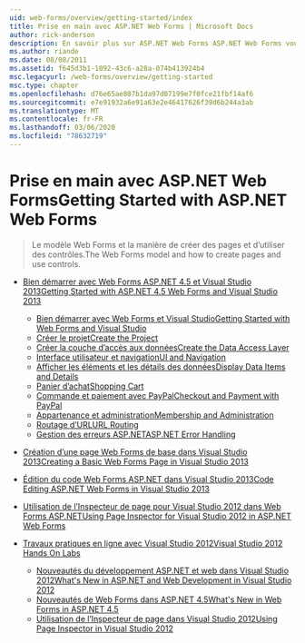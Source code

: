 ```yaml
---
uid: web-forms/overview/getting-started/index
title: Prise en main avec ASP.NET Web Forms | Microsoft Docs
author: rick-anderson
description: En savoir plus sur ASP.NET Web Forms ASP.NET Web Forms vous permet de créer des sites Web dynamiques à l’aide d’un modèle de glisser-déplacer familier, piloté par les événements. Une aire de conception et Hund...
ms.author: riande
ms.date: 08/08/2011
ms.assetid: f645d3b1-1092-43c6-a28a-074b413924b4
msc.legacyurl: /web-forms/overview/getting-started
msc.type: chapter
ms.openlocfilehash: d76e65ae807b1da97d07199e7f0fce21fbf14af6
ms.sourcegitcommit: e7e91932a6e91a63e2e46417626f39d6b244a3ab
ms.translationtype: MT
ms.contentlocale: fr-FR
ms.lasthandoff: 03/06/2020
ms.locfileid: "78632719"
---
```

# <a name="getting-started-with-aspnet-web-forms"></a><span data-ttu-id="13d93-104">Prise en main avec ASP.NET Web Forms</span><span class="sxs-lookup"><span data-stu-id="13d93-104">Getting Started with ASP.NET Web Forms</span></span>

> <span data-ttu-id="13d93-105">Le modèle Web Forms et la manière de créer des pages et d’utiliser des contrôles.</span><span class="sxs-lookup"><span data-stu-id="13d93-105">The Web Forms model and how to create pages and use controls.</span></span>

- [<span data-ttu-id="13d93-106">Bien démarrer avec Web Forms ASP.NET 4.5 et Visual Studio 2013</span><span class="sxs-lookup"><span data-stu-id="13d93-106">Getting Started with ASP.NET 4.5 Web Forms and Visual Studio 2013</span></span>](getting-started-with-aspnet-45-web-forms/index.md)

    - [<span data-ttu-id="13d93-107">Bien démarrer avec Web Forms et Visual Studio</span><span class="sxs-lookup"><span data-stu-id="13d93-107">Getting Started with Web Forms and Visual Studio</span></span>](getting-started-with-aspnet-45-web-forms/introduction-and-overview.md)
    - [<span data-ttu-id="13d93-108">Créer le projet</span><span class="sxs-lookup"><span data-stu-id="13d93-108">Create the Project</span></span>](getting-started-with-aspnet-45-web-forms/create-the-project.md)
    - [<span data-ttu-id="13d93-109">Créer la couche d’accès aux données</span><span class="sxs-lookup"><span data-stu-id="13d93-109">Create the Data Access Layer</span></span>](getting-started-with-aspnet-45-web-forms/create_the_data_access_layer.md)
    - [<span data-ttu-id="13d93-110">Interface utilisateur et navigation</span><span class="sxs-lookup"><span data-stu-id="13d93-110">UI and Navigation</span></span>](getting-started-with-aspnet-45-web-forms/ui_and_navigation.md)
    - [<span data-ttu-id="13d93-111">Afficher les éléments et les détails des données</span><span class="sxs-lookup"><span data-stu-id="13d93-111">Display Data Items and Details</span></span>](getting-started-with-aspnet-45-web-forms/display_data_items_and_details.md)
    - [<span data-ttu-id="13d93-112">Panier d’achat</span><span class="sxs-lookup"><span data-stu-id="13d93-112">Shopping Cart</span></span>](getting-started-with-aspnet-45-web-forms/shopping-cart.md)
    - [<span data-ttu-id="13d93-113">Commande et paiement avec PayPal</span><span class="sxs-lookup"><span data-stu-id="13d93-113">Checkout and Payment with PayPal</span></span>](getting-started-with-aspnet-45-web-forms/checkout-and-payment-with-paypal.md)
    - [<span data-ttu-id="13d93-114">Appartenance et administration</span><span class="sxs-lookup"><span data-stu-id="13d93-114">Membership and Administration</span></span>](getting-started-with-aspnet-45-web-forms/membership-and-administration.md)
    - [<span data-ttu-id="13d93-115">Routage d’URL</span><span class="sxs-lookup"><span data-stu-id="13d93-115">URL Routing</span></span>](getting-started-with-aspnet-45-web-forms/url-routing.md)
    - [<span data-ttu-id="13d93-116">Gestion des erreurs ASP.NET</span><span class="sxs-lookup"><span data-stu-id="13d93-116">ASP.NET Error Handling</span></span>](getting-started-with-aspnet-45-web-forms/aspnet-error-handling.md)
- [<span data-ttu-id="13d93-117">Création d’une page Web Forms de base dans Visual Studio 2013</span><span class="sxs-lookup"><span data-stu-id="13d93-117">Creating a Basic Web Forms Page in Visual Studio 2013</span></span>](creating-a-basic-web-forms-page.md)
- [<span data-ttu-id="13d93-118">Édition du code Web Forms ASP.NET dans Visual Studio 2013</span><span class="sxs-lookup"><span data-stu-id="13d93-118">Code Editing ASP.NET Web Forms in Visual Studio 2013</span></span>](code-editing-in-web-forms-pages.md)
- [<span data-ttu-id="13d93-119">Utilisation de l’Inspecteur de page pour Visual Studio 2012 dans Web Forms ASP.NET</span><span class="sxs-lookup"><span data-stu-id="13d93-119">Using Page Inspector for Visual Studio 2012 in ASP.NET Web Forms</span></span>](using-page-inspector-in-a-visual-studio-11-beta-web-forms-project.md)
- [<span data-ttu-id="13d93-120">Travaux pratiques en ligne avec Visual Studio 2012</span><span class="sxs-lookup"><span data-stu-id="13d93-120">Visual Studio 2012 Hands On Labs</span></span>](hands-on-labs/index.md)

    - [<span data-ttu-id="13d93-121">Nouveautés du développement ASP.NET et web dans Visual Studio 2012</span><span class="sxs-lookup"><span data-stu-id="13d93-121">What's New in ASP.NET and Web Development in Visual Studio 2012</span></span>](hands-on-labs/whats-new-in-aspnet-and-web-development-in-visual-studio-2012.md)
    - [<span data-ttu-id="13d93-122">Nouveautés de Web Forms dans ASP.NET 4.5</span><span class="sxs-lookup"><span data-stu-id="13d93-122">What's New in Web Forms in ASP.NET 4.5</span></span>](hands-on-labs/whats-new-in-web-forms-in-aspnet-45.md)
    - [<span data-ttu-id="13d93-123">Utilisation de l’Inspecteur de page dans Visual Studio 2012</span><span class="sxs-lookup"><span data-stu-id="13d93-123">Using Page Inspector in Visual Studio 2012</span></span>](hands-on-labs/using-page-inspector-in-visual-studio-2012.md)

